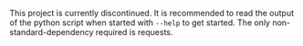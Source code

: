 This project is currently discontinued. It is recommended to read the output of the python script when started with `--help` to get started. The only non-standard-dependency required is requests.
